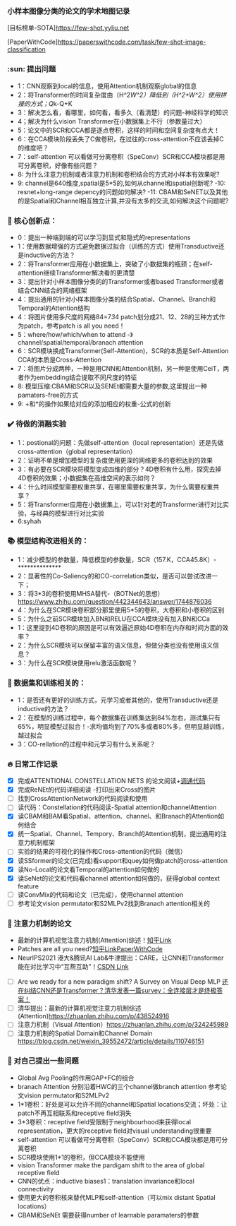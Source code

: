 
### 小样本图像分类的论文的学术地图记录
[目标榜单-SOTA]https://few-shot.yyliu.net

[PaperWithCode]https://paperswithcode.com/task/few-shot-image-classification

### :sun: 提出问题
- 1：CNN观察到local的信息，使用Attention机制观察global的信息
- 2：将Transformer的时间复杂度由（H^2*W^2）降低到（H^2+W^2）使用拼接的方式；Q*k-Q+K
- 3：解决怎么看，看哪里，如何看，看多久（看清楚）的问题-神经科学的知识
- 4；解决为什么vision Transformer在小数据集上不行（参数量过大）
- 5：论文中的SCR和CCA都是逐点卷积，这样的时间和空间复杂度有点大！
- 6：在CCA模块阶段丢失了C做卷积，在过往的cross-attention不应该丢掉C的维度吧？
- 7：self-attention 可以看做可分离卷积（SpeConv）SCR和CCA模块都是用可分离卷积，好像有些问题？
- 8: 为什么注意力机制或者注意力机制和卷积结合的方式对小样本有效果呢?
- 9: channel是640维度,spatial是5*5的,如何从channel和spatial创新呢?
-10: resnet+long-range depency的问题如何解决?
-11: CBAM和SeNET以及其他的是Spatial和Channel相互独立计算,并没有太多的交流,如何解决这个问题呢?
### :rainbow: 核心创新点：
- 0：提出一种端到端的可以学习到显式和隐式的representations
- 1：使用数据增强的方式避免数据过拟合（训练的方式）使用Transductive还是inductive的方法？
- 2：将Transformer应用在小数据集上，突破了小数据集的瓶颈；在self-attention继续Transformer解决看的更清楚
- 3：提出针对小样本图像分类的的Transformer或者based Transformer或者结合CNN结合的网络框架
- 4：提出通用的针对小样本图像分类的结合Spatial、Channel、Branch和Temporal的Attention结构
- 4：将图片使用多尺度的网络84=7*3*4 patch划分成21、12、28的三种方式作为patch，参考patch is all you need！
- 5：where/how/which/when to attend -》channel/spatial/temporal/branach attention 
- 6：SCR模块换成Transformer(Self-Attention)，SCR的本质是Self-Attention CCA的本质是Cross-Attention
- 7：将图片分成两种，一种是用CNN和Attention机制，另一种是使用CeiT，两者作为embedding结合提取不同尺度的特征
- 8: 模型压缩:CBAM和SCR以及SENEt都需要大量的参数,这里提出一种pamaters-free的方式
- 9: +和*的操作如果给对应的添加相应的权重-公式的创新


### :heavy_check_mark: 待做的消融实验
- 1：postional的问题：先做self-attention（local representation）还是先做cross-attention（global representation）
- 2：证明不单是增加模型的复杂度使用更深的网络更多的卷积达到的效果
- 3：有必要在SCR模块将模型变成四维的部分？4D卷积有什么用，探究去掉4D卷积的效果；小数据集在高维空间的表示如何？
- 4：什么时间模型需要权重共享，在哪里需要权重共享，为什么需要权重共享？
- 5：将Transformer应用在小数据集上，可以针对老的Transformer进行对比实验，与经典的模型进行对比实验
- 6:<font clolor= red>syhah</font>
### :books: 模型结构改进相关的：

- 1：减少模型的参数量，降低模型的参数量，SCR（157.K，CCA45.8K）-**************
- 2：显著性的Co-Saliency的和CO-correlation类似，是否可以尝试改进一下；
- 3：将3*3的卷积使用MHSA替代-（BOTNet的思想）https://www.zhihu.com/question/442344643/answer/1744876036
- 4：为什么在SCR模块卷积部分那里使用5*5的卷积，大卷积和小卷积的区别
- 5：为什么之前SCR模块加入BN和RELU在CCA模块没有加入BN和CCa
- 1：这里提到4D卷积的原因是可以有效逼近原始4D卷积在内存和时间方面的效率？
- 2：为什么SCR模块可以保留丰富的语义信息，但做分类也没有使用语义信息？
- 3：为什么在SCR模块使用relu激活函数呢？

###  :pushpin: 数据集和训练相关的：
- 1：是否还有更好的训练方式，元学习或者其他的，使用Transductive还是inductive的方法？
- 2：在模型的训练过程中，每个数据集在训练集达到84%左右，测试集只有65%，明显模型过拟合！-求均值均到了70%多或者80%多，但明显越训练，越过拟合
- 3：CO-rellation的过程中和元学习有什么关系呢？


### :fire: 日常工作记录
- [x] 完成ATTENTIONAL CONSTELLATION NETS 的论文阅读+[调通代码](https://github.com/TJUdyk/ConstellationNet)
- [x] 完成ReNEt的代码详细阅读 -打印出来Cross的图片
- [ ] 找到CrossAttentionNetwork的代码阅读和使用   
- [ ] 读代码：Constellation的代码阅读-Spatial attention和channelAttention
- [x] 读CBAM和BAM看Spatial、attention、channel、和Branach的Attention如何结合
- [x] 统一Spatial、Channel、Tempory、Branch的Attention机制，提出通用的注意力机制框架
- [ ] 实验的结果的可视化的操作和Cross-attention的代码（微信）
- [x] 读SSformer的论文(已完成)看support和quey如何做patch的cross-attention
- [x] 读No-Local的论文看Temporal的attention如何做的
- [x] 读SeNet的论文和代码看channel attention如何做的，获得global context feature
- [ ] 读ConvMix的代码和论文（已完成），使用channel attention
- [ ] 参考论文vision permutator和S2MLPv2找到Branach attention相关的

### :banana: 注意力机制的论文 
- 最新的计算机视觉注意力机制(Attention)综述！[知乎Link](https://zhuanlan.zhihu.com/p/438524916)
- Patches are all you need?[知乎Link](https://www.zhihu.com/question/492712118/answer/2173720753)[PaperWithCode](https://paperswithcode.com/paper/patches-are-all-you-need)
- NeurIPS2021 港大&腾讯AI Lab&牛津提出：CARE，让CNN和Transformer能在对比学习中“互帮互助”！[CSDN Link](https://blog.csdn.net/moxibingdao/article/details/121219821)
- [ ] Are we ready for a new paradigm shift? A Survey on Visual Deep MLP [还在纠结CNN还是Transformer？清华发表一篇survey：全连接层才是终极答案！](https://zhuanlan.zhihu.com/p/437157898)
- [ ] 清华提出：最新的计算机视觉注意力机制综述(Attention)https://zhuanlan.zhihu.com/p/438524916
- [ ] 注意力机制（Visual Attention）https://zhuanlan.zhihu.com/p/324245989
- [ ] 注意力机制的Spatial Domain和Channel Domain https://blog.csdn.net/weixin_39552472/article/details/110746151

### :apple: 对自己提出一些问题
- Global Avg Pooling的作用GAP+FC的组合
- branach Attention 分别沿着HWC的三个channel做branch attention  参考论文vision permutator和S2MLPv2
- 1*1卷积：好处是可以允许不同的channel和Spatial locations交流；坏处：让patch不再互相联系和receptive field消失
- 3*3卷积：receptive field受限制于neighbourhood来获得local representation，更大的receptive field对visual understanding很重要
- self-attention 可以看做可分离卷积（SpeConv）SCR和CCA模块都是用可分离卷积
- SCR模块使用1*1的卷积，但CCA模块不能使用
- vision Transformer make the pardigam shift to the area of global receptive field
- CNN的优点：inductive biases1：translation invariance和local connectivity
- 使用更大的卷积核来替代MLP和self-attention（可以mix distant Spatial locations）
- CBAM和SeNEt 需要获得number of learnable paramaters的参数